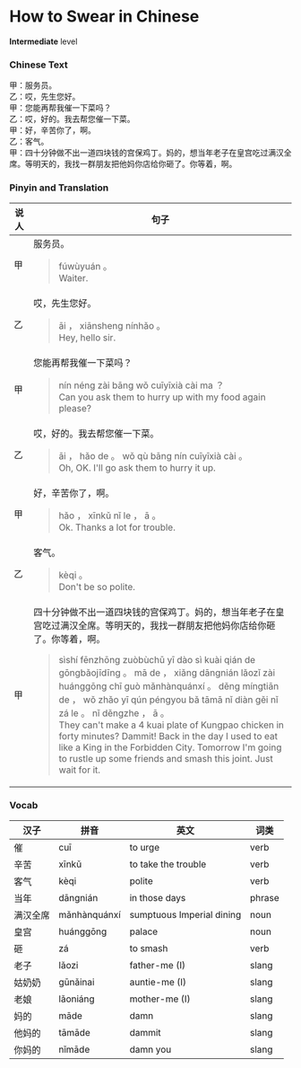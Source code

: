 # How to Swear in Chinese
**Intermediate** level
### Chinese Text
甲：服务员。<br />乙：哎，先生您好。<br />甲：您能再帮我催一下菜吗？<br />乙：哎，好的。我去帮您催一下菜。<br />甲：好，辛苦你了，啊。<br />乙：客气。<br />甲：四十分钟做不出一道四块钱的宫保鸡丁。妈的，想当年老子在皇宫吃过满汉全席。等明天的，我找一群朋友把他妈你店给你砸了。你等着，啊。

### Pinyin and Translation
|说人|句子|
|----|----|
|甲|服务员。<blockquote>fúwùyuán 。<br />Waiter.</blockquote>|
|乙|哎，先生您好。<blockquote>āi ， xiānsheng nínhǎo 。<br />Hey, hello sir.</blockquote>|
|甲|您能再帮我催一下菜吗？<blockquote>nín néng zài bāng wǒ cuīyīxià cài ma ？<br />Can you ask them to hurry up with my food again please?</blockquote>|
|乙|哎，好的。我去帮您催一下菜。<blockquote>āi ， hǎo de 。 wǒ qù bāng nín cuīyīxià cài 。<br />Oh, OK. I'll go ask them to hurry it up.</blockquote>|
|甲|好，辛苦你了，啊。<blockquote>hǎo ， xīnkǔ nǐ le ， ā 。<br />Ok. Thanks a lot for trouble.</blockquote>|
|乙|客气。<blockquote>kèqi 。<br />Don't be so polite.</blockquote>|
|甲|四十分钟做不出一道四块钱的宫保鸡丁。妈的，想当年老子在皇宫吃过满汉全席。等明天的，我找一群朋友把他妈你店给你砸了。你等着，啊。<blockquote>sìshí fēnzhōng zuòbùchū yī dào sì kuài qián de gōngbǎojīdīng 。 mā de ， xiǎng dāngnián lǎozǐ zài huánggōng chī guò mǎnhànquánxí 。 děng míngtiān de ， wǒ zhǎo yī qún péngyou bǎ tāmā nǐ diàn gěi nǐ zá le 。 nǐ děngzhe ， ā 。<br />They can't make a 4 kuai plate of Kungpao chicken in forty minutes? Dammit! Back in the day I used to eat like a King in the Forbidden City. Tomorrow I'm going to rustle up some friends and smash this joint. Just wait for it.</blockquote>|
### Vocab
|汉子|拼音|英文|词类|
|----|----|----|----|
|催|cuī|to urge|verb|
|辛苦|xīnkǔ|to take the trouble|verb|
|客气|kèqi|polite|verb|
|当年|dāngnián|in those days|phrase|
|满汉全席|mǎnhànquánxí|sumptuous Imperial dining|noun|
|皇宫|huánggōng|palace|noun|
|砸|zá|to smash|verb|
|老子|lǎozi|father-me (I)|slang|
|姑奶奶|gūnǎinai|auntie-me (I)|slang|
|老娘|lǎoniáng|mother-me (I)|slang|
|妈的|māde|damn|slang|
|他妈的|tāmāde|dammit|slang|
|你妈的|nǐmāde|damn you|slang|